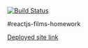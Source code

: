 [![Build Status](https://img.shields.io/travis/TheLazySock/reactjs-films-homework.svg)](https://img.shields.io/travis/TheLazySock/reactjs-films-homework.svg)

#reactjs-films-homework

[Deployed site link](https://reactjs-films-homework-tisnnyaisd.now.sh) 